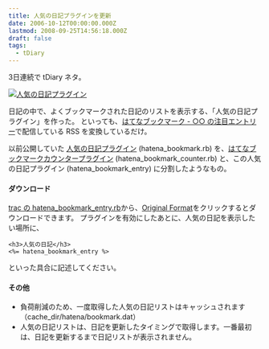 ```yaml
---
title: 人気の日記プラグインを更新
date: 2006-10-12T00:00:00.000Z
lastmod: 2008-09-25T14:56:18.000Z
draft: false
tags:
  - tDiary
---
```


3日連続で tDiary ネタ。

[![人気の日記プラグイン](https://farm1.staticflickr.com/81/267772152_4e75328f18.jpg "人気の日記プラグイン")](http://www.flickr.com/photos/machu/267772152/)

日記の中で、よくブックマークされた日記のリストを表示する、「人気の日記プラグイン」を作った。 といっても、[はてなブックマーク - ○○ の注目エントリー](http://b.hatena.ne.jp/entrylist?url=http://www.machu.jp/diary/&sort=hot)で配信している RSS を変換しているだけ。

以前公開していた [人気の日記プラグイン](/posts/20051227/p02) (hatena_bookmark.rb) を、[はてなブックマークカウンタープラグイン](/posts/20061010/p01) (hatena_bookmark_counter.rb) と、この人気の日記プラグイン (hatena_bookmark_entry) に分割したようなもの。

#### ダウンロード

[trac の hatena_bookmark_entry.rb](http://www.machu.jp/trac/tdiary_plugin/browser/trunk/plugin/hatena_bookmark_entry.rb)から、[Original Format](http://www.machu.jp/trac/tdiary_plugin/browser/trunk/plugin/hatena_bookmark_entry.rb?format=raw)をクリックするとダウンロードできます。 プラグインを有効にしたあとに、人気の日記を表示したい場所に、

```
<h3>人気の日記</h3>
<%= hatena_bookmark_entry %>
```

といった具合に記述してください。

#### その他

- 負荷削減のため、一度取得した人気の日記リストはキャッシュされます（cache_dir/hatena/bookmark.dat）
- 人気の日記リストは、日記を更新したタイミングで取得します。一番最初は、日記を更新するまで日記リストが表示されません。
